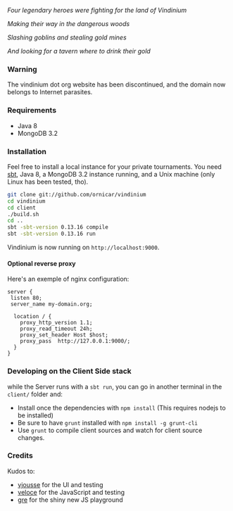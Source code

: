 _Four legendary heroes were fighting for the land of Vindinium_

_Making their way in the dangerous woods_

_Slashing goblins and stealing gold mines_

_And looking for a tavern where to drink their gold_

### Warning

The vindinium dot org website has been discontinued, and the domain now belongs to Internet parasites.

### Requirements

- Java 8
- MongoDB 3.2

### Installation

Feel free to install a local instance for your private tournaments.
You need [sbt](http://www.scala-sbt.org/), Java 8, a MongoDB 3.2 instance running, and a Unix machine (only Linux has been tested, tho).

```sh
git clone git://github.com/ornicar/vindinium
cd vindinium
cd client
./build.sh
cd ..
sbt -sbt-version 0.13.16 compile
sbt -sbt-version 0.13.16 run
```

Vindinium is now running on `http://localhost:9000`.

#### Optional reverse proxy

Here's an exemple of nginx configuration:

```
server {
 listen 80;
 server_name my-domain.org;

  location / {
    proxy_http_version 1.1;
    proxy_read_timeout 24h;
    proxy_set_header Host $host;
    proxy_pass  http://127.0.0.1:9000/;
  }
}
```

### Developing on the Client Side stack

while the Server runs with a `sbt run`, you can go in another terminal in the `client/` folder and:

- Install once the dependencies with `npm install` (This requires nodejs to be installed)
- Be sure to have `grunt` installed with `npm install -g grunt-cli`
- Use `grunt` to compile client sources and watch for client source changes.

### Credits

Kudos to:

- [vjousse](https://github.com/vjousse) for the UI and testing
- [veloce](https://github.com/veloce) for the JavaScript and testing
- [gre](https://github.com/gre) for the shiny new JS playground
